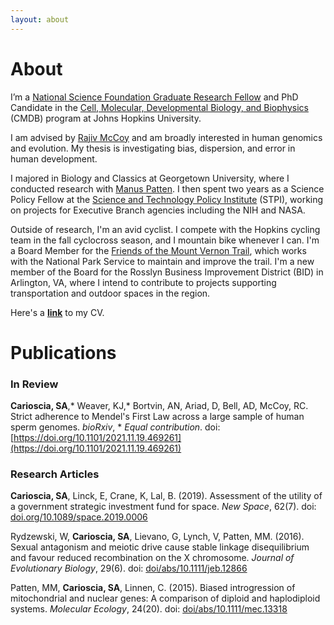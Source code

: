 ```yaml
---
layout: about
---
```


# About

I’m a [National Science Foundation Graduate Research Fellow](https://nsfgrfp.org/) and PhD Candidate in the [Cell, Molecular, Developmental Biology, and Biophysics](https://cmdb.jhu.edu/) (CMDB) program at Johns Hopkins University. 

I am advised by [Rajiv McCoy](https://mccoy-lab.org/) and am broadly interested in human genomics and evolution. My thesis is investigating bias, dispersion, and error in human development. 

I majored in Biology and Classics at Georgetown University, where I conducted research with [Manus Patten](https://www.pattenlab.com/). I then spent two years as a Science Policy Fellow at the [Science and Technology Policy Institute](https://www.ida.org/en/ida-ffrdcs/science-and-technology-policy-institute) (STPI), working on projects for Executive Branch agencies including the NIH and NASA.

Outside of research, I'm an avid cyclist. I compete with the Hopkins cycling team in the fall cyclocross season, and I mountain bike whenever I can. I'm a Board Member for the [Friends of the Mount Vernon Trail](https://mountvernontrail.org/), which works with the National Park Service to maintain and improve the trail. I'm a new member of the Board for the Rosslyn Business Improvement District (BID) in Arlington, VA, where I intend to contribute to projects supporting transportation and outdoor spaces in the region. 

Here's a **[link](https://drive.google.com/uc?id=1k5x1Wi4l5sAyLeix9AyyENdfskd1Ofji&export=download)** to my CV.

# Publications

### In Review
**Carioscia, SA**,\* Weaver, KJ,\* Bortvin, AN, Ariad, D, Bell, AD, McCoy, RC. Strict adherence to Mendel's First Law across a large sample of human sperm genomes. *bioRxiv*, \* *Equal contribution*. doi: [https://doi.org/10.1101/2021.11.19.469261](https://doi.org/10.1101/2021.11.19.469261)  

### Research Articles

**Carioscia, SA**, Linck, E, Crane, K, Lal, B. (2019). Assessment of the utility of a government strategic investment fund for space. *New Space*, 62(7). doi: [doi.org/10.1089/space.2019.0006](doi.org/10.1089/space.2019.0006)

Rydzewski, W, **Carioscia, SA**, Lievano, G, Lynch, V, Patten, MM. (2016). Sexual antagonism and meiotic drive cause stable linkage disequilibrium and favour reduced recombination on the X chromosome. *Journal of Evolutionary Biology*, 29(6). doi: [doi/abs/10.1111/jeb.12866](doi/abs/10.1111/jeb.12866)

Patten, MM, **Carioscia, SA**, Linnen, C. (2015). Biased introgression of mitochondrial and nuclear genes: A comparison of diploid and haplodiploid systems. *Molecular Ecology*, 24(20). doi: [doi/abs/10.1111/mec.13318](doi/abs/10.1111/mec.13318)



